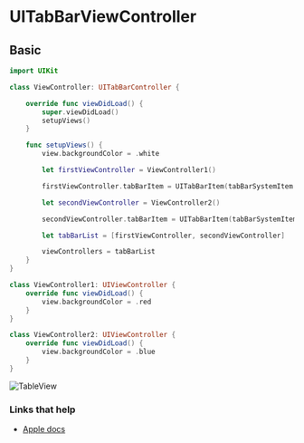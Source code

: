# UITabBarViewController

## Basic

```swift
import UIKit

class ViewController: UITabBarController {

    override func viewDidLoad() {
        super.viewDidLoad()
        setupViews()
    }

    func setupViews() {
        view.backgroundColor = .white

        let firstViewController = ViewController1()

        firstViewController.tabBarItem = UITabBarItem(tabBarSystemItem: .search, tag: 0)

        let secondViewController = ViewController2()

        secondViewController.tabBarItem = UITabBarItem(tabBarSystemItem: .more, tag: 1)

        let tabBarList = [firstViewController, secondViewController]

        viewControllers = tabBarList
    }
}

class ViewController1: UIViewController {
    override func viewDidLoad() {
        view.backgroundColor = .red
    }
}

class ViewController2: UIViewController {
    override func viewDidLoad() {
        view.backgroundColor = .blue
    }
}
```

![TableView](https://github.com/jrasmusson/ios-starter-kit/blob/master/basics/UIScrollView/images/demo.gif)

### Links that help

* [Apple docs](https://developer.apple.com/documentation/uikit/uitabbarcontroller)

